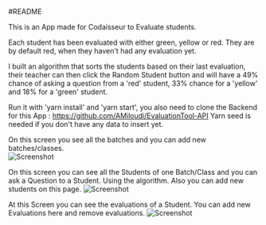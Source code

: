 #README

This is an App made for Codaisseur to Evaluate students.

Each student has been evaluated with either green, yellow or red. They are by default red, when they haven't had any evaluation yet.

I built an algorithm that sorts the students based on their last evaluation, their teacher can then click the Random Student button and will have a 49% chance of asking a question from a 'red' student, 33% chance for a 'yellow' and 18% for a 'green' student.

Run it with 'yarn install' and 'yarn start', you also need to clone the Backend for this App : https://github.com/AMiloudi/EvaluationTool-API
Yarn seed is needed if you don't have any data to insert yet.

On this screen you see all the batches and you can add new batches/classes.  
![Screenshot](https://cloudinary.com/console/media_library#/dialog/image/upload/Batch_urtgm5.png)

On this screen you can see all the Students of one Batch/Class and you can ask a Question to a Student. Using the algorithm. Also you can add new students on this page.
![Screenshot](https://cloudinary.com/console/media_library#/dialog/image/upload/Student_ykwntv.png)

At this Screen you can see the evaluations of a Student. You can add new Evaluations here and remove evaluations.
![Screenshot](https://cloudinary.com/console/media_library#/dialog/image/upload/Screenshot_from_2018-03-12_13-59-19_ucykgd.png)
